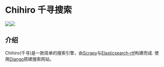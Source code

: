 # Chihiro 千寻搜索

![](https://img.shields.io/badge/version-0.1-yellowgreen.svg)![](https://img.shields.io/pypi/pyversions/Django.svg)

## 介绍

Chihiro(千寻)是一款简单的搜索引擎，由[Scrapy](https://scrapy.org/)与[Elasticsearch-rtf](https://github.com/medcl/elasticsearch-rtf)构建而成. 使用[Django](https://github.com/django/django)搭建搜索网站。